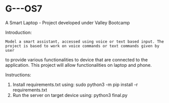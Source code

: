 # G---OS7
A Smart Laptop - Project developed under Valley Bootcamp

Introduction:

	Model a smart assistant, accessed using voice or text based input. The project is based to work on voice commands or text commands given by user 
to provide various functionalities to device that are connected to the application. This project will allow functionalities on laptop and phone.

Instructions:

1. Install requirements.txt using:
	sudo python3 -m pip install -r requirements.txt
2. Run the server on target device using:
	python3 final.py

